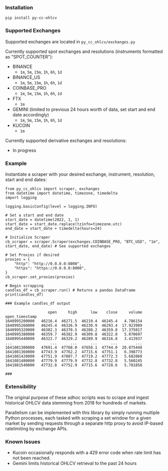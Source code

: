 ### Installation

```
pip install py-cc-ohlcv
```

### Supported Exchanges

Supported exchanges are located in `py_cc_ohlcv/exchanges.py`

Currently supported spot exchanges and resolutions (instruments formatted as "SPOT_COUNTER"):

- BINANCE
    - `1m`, `5m`, `15m`, `1h`, `6h`, `1d`
- BINANCE_US
    - `1m`, `5m`, `15m`, `1h`, `6h`, `1d`
- COINBASE_PRO
    - `1m`, `5m`, `15m`, `1h`, `6h`, `1d`
- FTX
    - `1m`
- GEMINI (limited to previous 24 hours worth of data, set start and end date accordingly)
    - `1m`, `5m`, `15m`, `1h`, `6h`, `1d`
- KUCOIN
    - `1m`

Currently supported derivative exchanges and resolutions:

- In progress

### Example

Instantiate a scraper with your desired exchange, instrument, resolution, start and end dates:

```
from py_cc_ohlcv import scraper, exchanges
from datetime import datetime, timezone, timedelta
import logging

logging.basicConfig(level = logging.INFO)

# Set a start and end date
start_date = datetime(2022, 1, 1)
start_date = start_date.replace(tzinfo=timezone.utc)
end_date = start_date + timedelta(hours=24)

# Initialize Scraper
cb_scraper = scraper.Scraper(exchanges.COINBASE_PRO, "BTC_USD", "1m", start_date, end_date) # See supported exchanges

# Set Proxies if desired
proxies = {
    "http": "http://0.0.0.0:8000",
    "https": "https://0.0.0.0:8000",
}
cb_scraper.set_proxies(proxies)

# Begin scrapping
candles_df = cb_scraper.run() # Returns a pandas DataFrame
print(candles_df)

### Example candles_df output 

                   open     high      low    close     volume
open_timestamp                                               
1640995200000   46216.4  46271.5  46210.4  46245.4   4.786154
1640995260000   46245.4  46326.9  46230.9  46293.4  17.923909
1640995320000   46302.3  46370.5  46280.2  46359.8  17.375017
1640995380000   46359.7  46382.9  46309.8  46322.8   5.070697
1640995440000   46322.7  46329.2  46289.9  46316.8   3.413937
...                 ...      ...      ...      ...        ...
1641081300000   47691.4  47768.0  47658.1  47744.0  20.075448
1641081360000   47743.9  47762.2  47715.6  47751.1   6.398773
1641081420000   47751.9  47807.7  47719.2  47772.3   5.682060
1641081480000   47779.9  47779.9  47732.8  47732.8   5.560245
1641081540000   47732.8  47752.9  47715.6  47728.6   5.781858

###
```

### Extensibility

The original purpose of these adhoc scripts was to scrape and ingest historical OHLCV data stemming from 2018 for hundreds of markets. 

Parallelism can be implemented with this library by simply running multiple Python processes, each tasked with scraping a set window for a given market by sending requests through a separate http proxy to avoid IP-based ratelimiting by exchange APIs.

### Known Issues

- Kucoin occasionally responds with a 429 error code when rate limit has not been reached.
- Gemini limits historical OHLCV retrieval to the past 24 hours